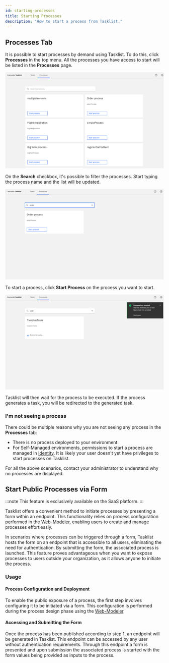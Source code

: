 ```yaml
---
id: starting-processes
title: Starting Processes
description: "How to start a process from Tasklist."
---
```


## Processes Tab

It is possible to start processes by demand using Tasklist. To do this, click **Processes** in the top menu. All the processes you have access to start will be listed in the **Processes** page.

![tasklist-processes](img/tasklist-processes.png)

On the **Search** checkbox, it's possible to filter the processes. Start typing the process name and the list will be updated.

![tasklist-processes-search](img/tasklist-processes-search.png)

To start a process, click **Start Process** on the process you want to start.

![tasklist-processes-search](img/tasklist-processes-start.png)

Tasklist will then wait for the process to be executed. If the process generates a task, you will be redirected to the generated task.

### I'm not seeing a process

There could be multiple reasons why you are not seeing any process in the **Processes** tab:

- There is no process deployed to your environment.
- For Self-Managed environments, permissions to start a process are managed in [Identity](docs/self-managed/identity/user-guide/authorizations/managing-resource-authorizations.md). It is likely your user doesn't yet have privileges to start processes on Tasklist.

For all the above scenarios, contact your administrator to understand why no processes are displayed.

## Start Public Processes via Form

:::note
This feature is exclusively available on the SaaS platform.
:::

Tasklist offers a convenient method to initiate processes by presenting a form within an endpoint. This functionality relies on process configuration performed in the [Web-Modeler](docs/components/modeler/web-modeler/start-public-process.md), enabling users to create and manage processes effortlessly.

In scenarios where processes can be triggered through a form, Tasklist hosts the form on an endpoint that is accessible to all users, eliminating the need for authentication. By submitting the form, the associated process is launched. This feature proves advantageous when you want to expose processes to users outside your organization, as it allows anyone to initiate the process.

### Usage

#### Process Configuration and Deployment

To enable the public exposure of a process, the first step involves configuring it to be initiated via a form. This configuration is performed during the process design phase using the [Web-Modeler](docs/components/modeler/web-modeler/start-public-process.md).

#### Accessing and Submitting the Form

Once the process has been published according to step 1, an endpoint will be generated in Tasklist. This endpoint can be accessed by any user without authentication requirements. Through this endpoint a form is presented and upon submission the associated process is started with the form values being provided as inputs to the process.
